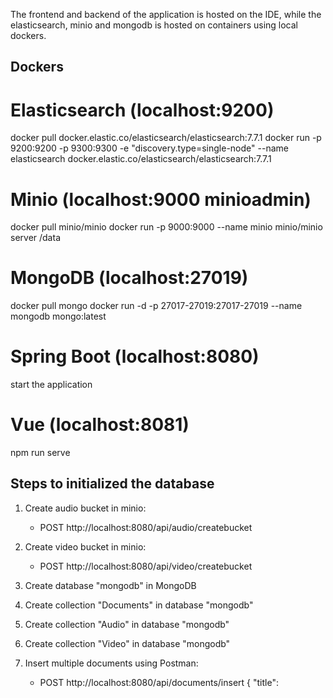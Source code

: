 The frontend and backend of the application is hosted on the IDE, while the elasticsearch, minio and mongodb is hosted on containers using local dockers.

## Dockers
# Elasticsearch (localhost:9200)
docker pull docker.elastic.co/elasticsearch/elasticsearch:7.7.1
docker run -p 9200:9200 -p 9300:9300 -e "discovery.type=single-node" --name elasticsearch docker.elastic.co/elasticsearch/elasticsearch:7.7.1

# Minio (localhost:9000 minioadmin)
docker pull minio/minio
docker run -p 9000:9000 --name minio minio/minio server /data

# MongoDB (localhost:27019)
docker pull mongo
docker run -d -p 27017-27019:27017-27019 --name mongodb mongo:latest

# Spring Boot (localhost:8080)
start the application

# Vue (localhost:8081)
npm run serve

## Steps to initialized the database
1. Create audio bucket in minio:
	- POST http://localhost:8080/api/audio/createbucket
	
2. Create video bucket in minio:
	- POST http://localhost:8080/api/video/createbucket

3. Create database "mongodb" in MongoDB

4. Create collection "Documents" in database "mongodb"

5. Create collection "Audio" in database "mongodb"

6. Create collection "Video" in database "mongodb"

7. Insert multiple documents using Postman:
	- POST http://localhost:8080/api/documents/insert
		{
			"title": <title>,
			"content": <content>
		}
		
8. Insert multiple audio in http://localhost:8081/#/audio:
	- Click on the '+' icon at the bottom right.
	
9. Insert multiple video in http://localhost:8081/#/video:
	- Click on the '+' icon at the bottom right.